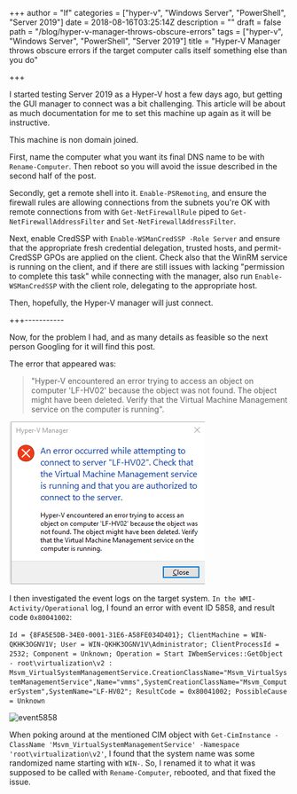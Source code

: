 +++
author = "lf"
categories = ["hyper-v", "Windows Server", "PowerShell", "Server 2019"]
date = 2018-08-16T03:25:14Z
description = ""
draft = false
path = "/blog/hyper-v-manager-throws-obscure-errors"
tags = ["hyper-v", "Windows Server", "PowerShell", "Server 2019"]
title = "Hyper-V Manager throws obscure errors if the target computer calls itself something else than you do"

+++

I started testing Server 2019 as a Hyper-V host a few days ago, but getting the GUI manager to connect was a bit challenging. This article will be about as much documentation for me to set this machine up again as it will be instructive.

This machine is non domain joined.

First, name the computer what you want its final DNS name to be with `Rename-Computer`. Then reboot so you will avoid the issue described in the second half of the post.

Secondly, get a remote shell into it. `Enable-PSRemoting`, and ensure the firewall rules are allowing connections from the subnets you're OK with remote connections from with `Get-NetFirewallRule` piped to `Get-NetFirewallAddressFilter` and `Set-NetFirewallAddressFilter`.

Next, enable CredSSP with `Enable-WSManCredSSP -Role Server` and ensure that the appropriate fresh credential delegation, trusted hosts, and permit-CredSSP GPOs are applied on the client. Check also that the WinRM service is running on the client, and if there are still issues with lacking "permission to complete this task" while connecting with the manager, also run `Enable-WSManCredSSP` with the client role, delegating to the appropriate host.

Then, hopefully, the Hyper-V manager will just connect.

+++-----------

Now, for the problem I had, and as many details as feasible so the next person Googling for it will find this post.

The error that appeared was:

> "Hyper-V encountered an error trying to access an object on computer 'LF-HV02' because the object was not found. The object might have been deleted. Verify that the Virtual Machine Management service on the computer is running".

![Object not found error](../images/XH8q54D.png)

I then investigated the event logs on the target system. `In the WMI-Activity/Operational` log, I found an error with event ID 5858, and result code `0x80041002`:

```Id = {8FA5E5DB-34E0-0001-31E6-A58FE034D401}; ClientMachine = WIN-QKHK3OGNV1V; User = WIN-QKHK3OGNV1V\Administrator; ClientProcessId = 2532; Component = Unknown; Operation = Start IWbemServices::GetObject - root\virtualization\v2 : Msvm_VirtualSystemManagementService.CreationClassName="Msvm_VirtualSystemManagementService",Name="vmms",SystemCreationClassName="Msvm_ComputerSystem",SystemName="LF-HV02"; ResultCode = 0x80041002; PossibleCause = Unknown```

![event5858](../images/event5858.png)

When poking around at the mentioned CIM object with `Get-CimInstance -ClassName 'Msvm_VirtualSystemManagementService' -Namespace 'root\virtualization\v2'`, I found that the system name was some randomized name starting with `WIN-`. So, I renamed it to what it was supposed to be called with `Rename-Computer`, rebooted, and that fixed the issue.

